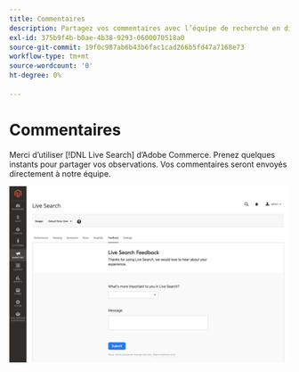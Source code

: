 ```yaml
---
title: Commentaires
description: Partagez vos commentaires avec l’équipe de recherche en direct.
exl-id: 375b9f4b-b0ae-4b38-9293-0600070518a0
source-git-commit: 19f0c987ab6b43b6fac1cad266b5fd47a7168e73
workflow-type: tm+mt
source-wordcount: '0'
ht-degree: 0%

---
```


# Commentaires

Merci d’utiliser [!DNL Live Search] d’Adobe Commerce. Prenez quelques instants pour partager vos observations. Vos commentaires seront envoyés directement à notre équipe.

![Commentaires sur la recherche en direct bêta](assets/feedback.png)
